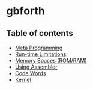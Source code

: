 gbforth
========

## Table of contents

  - [Meta Programming](./meta.md)
  - [Run-time Limitations](./limitations.md)
  - [Memory Spaces (ROM/RAM)](./memory.md)
  - [Using Assembler](./assembler.md)
  - [Code Words](./code-words.md)
  - [Kernel](./kernel.md)
